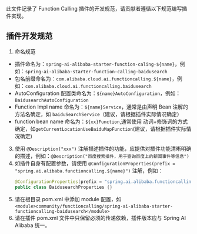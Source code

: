 此文件记录了 Function Calling 插件的开发规范，请贡献者遵循以下规范编写插件实现。

## 插件开发规范
1. 命名规范
  * 插件命名为：`spring-ai-alibaba-starter-function-caling-${name}`，例如：`spring-ai-alibaba-starter-function-calling-baidusearch`
  * 包名前缀命名为：`com.alibaba.cloud.ai.functioncalling.${name}`，例如：`com.alibaba.cloud.ai.functioncalling.baidusearch`
  * AutoConfiguration 配置类命名为：`${name}AutoConfiguration`，例如：`BaidusearchAutoConfiguration`
  * Function Impl name 命名为：`${name}Service`，通常是由声明 Bean 注解的方法名确定，如 `baiduSearchService`（建议，请根据插件实际情况确定）
  * function bean name 命名为：`${xx}Function`,通常使用 动词+修饰词的方式确定，如`getCurrentLocationUseBaiduMapFunction`(建议，请根据插件实际情况确定)
3. 使用 `@Description("xxx")` 注解描述插件的功能，应提供对插件功能清晰明确的描述，例如：`@Description("百度搜索插件，用于查询百度上的新闻事件等信息")`
4. 如插件自身有配置参数，请使用 `@ConfigurationProperties(prefix = "spring.ai.alibaba.functioncalling.${name}")` 注解，例如：
	```java
	@ConfigurationProperties(prefix = "spring.ai.alibaba.functioncalling.baidusearch")
	public class BaidusearchProperties {}
	```
5. 请在根目录 pom.xml 中添加 module 配置，如 `<module>community/functioncalling/spring-ai-alibaba-starter-functioncalling-baidusearch</module>`
6. 请在插件 pom.xml 文件中只保留必须的传递依赖，插件版本应与 Spring AI Alibaba 统一。
